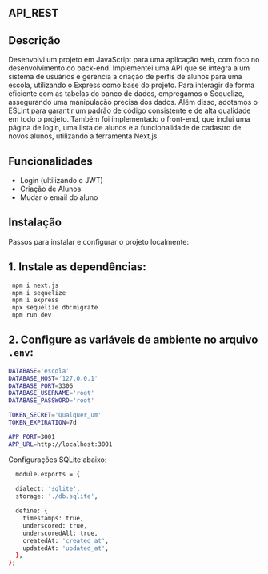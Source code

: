 ## API_REST

## Descrição
Desenvolvi um projeto em JavaScript para uma aplicação web, com foco no desenvolvimento do back-end. Implementei uma API que se integra a um sistema de usuários e gerencia a criação de perfis de alunos para uma escola, utilizando o Express como base do projeto. Para interagir de forma eficiente com as tabelas do banco de dados, empregamos o Sequelize, assegurando uma manipulação precisa dos dados. Além disso, adotamos o ESLint para garantir um padrão de código consistente e de alta qualidade em todo o projeto. Também foi implementado o front-end, que inclui uma página de login, uma lista de alunos e a funcionalidade de cadastro de novos alunos, utilizando a ferramenta Next.js.


## Funcionalidades
- Login (ultilizando o JWT)
- Criação de Alunos
- Mudar o email do aluno


## Instalação
Passos para instalar e configurar o projeto localmente:

## 1. Instale as dependências:
   ```sh
    npm i next.js
    npm i sequelize
    npm i express
    npx sequelize db:migrate
    npm run dev
   ```
## 2. Configure as variáveis de ambiente no arquivo `.env`:
   ```sh
DATABASE='escola'
DATABASE_HOST='127.0.0.1'
DATABASE_PORT=3306
DATABASE_USERNAME='root'
DATABASE_PASSWORD='root'

TOKEN_SECRET='Qualquer_um'
TOKEN_EXPIRATION=7d

APP_PORT=3001
APP_URL=http://localhost:3001

   ```
Configurações SQLite abaixo:
```sh
  module.exports = {
  
  dialect: 'sqlite',
  storage: './db.sqlite',

  define: {
    timestamps: true,
    underscored: true,
    underscoredAll: true,
    createdAt: 'created_at',
    updatedAt: 'updated_at',
  },
};

   ```
